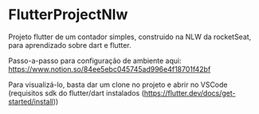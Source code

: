 # FlutterProjectNlw
Projeto flutter de um contador simples, construido na NLW da rocketSeat, para aprendizado sobre dart e flutter.

Passo-a-passo para configuração de ambiente aqui: https://www.notion.so/84ee5ebc045745ad996e4f18701f42bf

Para visualizá-lo, basta dar um clone no projeto e abrir no VSCode (requisitos sdk do flutter/dart instalados (https://flutter.dev/docs/get-started/install))
